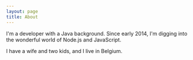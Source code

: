 ```yaml
---
layout: page
title: About
---
```


I'm a developer with a Java background. Since early 2014, I'm digging into the wonderful world of Node.js and JavaScript.

I have a wife and two kids, and I live in Belgium.